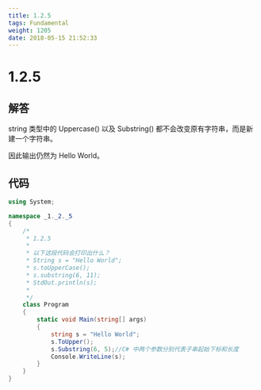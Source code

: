 ```yaml
---
title: 1.2.5
tags: Fundamental
weight: 1205
date: 2018-05-15 21:52:33
---
```


# 1.2.5


## 解答

string 类型中的 Uppercase() 以及 Substring() 都不会改变原有字符串，而是新建一个字符串。

因此输出仍然为 Hello World。

## 代码

```csharp
using System;

namespace _1._2._5
{
    /*
     * 1.2.5
     * 
     * 以下这段代码会打印出什么？
     * String s = "Hello World";
     * s.toUpperCase();
     * s.substring(6, 11);
     * StdOut.println(s);
     * 
     */
    class Program
    {
        static void Main(string[] args)
        {
            string s = "Hello World";
            s.ToUpper();
            s.Substring(6, 5);//C# 中两个参数分别代表子串起始下标和长度
            Console.WriteLine(s);
        }
    }
}
```

